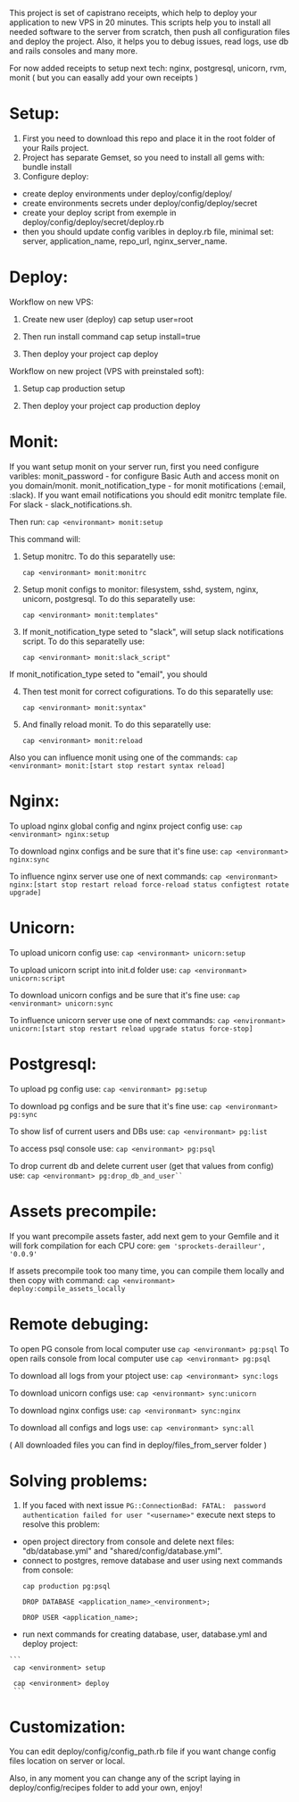 This project is set of capistrano receipts, which help to deploy your application to new VPS in 20 minutes.
This scripts help you to install all needed software to the server from scratch, then push all configuration files and deploy the project. Also, it helps you to debug issues, read logs, use db and rails consoles and many more.

For now added receipts to setup next tech:
nginx, postgresql, unicorn, rvm, monit
( but you can easally add your own receipts )

Setup:
======

1. First you need to download this repo and place it in the root folder of your Rails project.
2. Project has separate Gemset, so you need to install all gems with: bundle install
3. Configure deploy:
- create deploy environments under deploy/config/deploy/
- create environments secrets under deploy/config/deploy/secret
- create your deploy script from exemple in deploy/config/deploy/secret/deploy.rb
- then you should update config varibles in deploy.rb file, minimal set: server, application_name, repo_url, nginx_server_name.

Deploy:
=======

Workflow on new VPS:
1. Create new user (deploy)
cap setup user=root

2. Then run install command
cap setup install=true

3. Then deploy your project
cap deploy

Workflow on new project (VPS with preinstaled soft):
1. Setup
cap production setup

3. Then deploy your project
cap production deploy

Monit:
=========

If you want setup monit on your server run, first you need configure varibles:
monit_password - for configure Basic Auth and access monit on you domain/monit.
monit_notification_type - for monit motifications (:email, :slack). If you want email notifications you should edit monitrc template file. For slack - slack_notifications.sh.

Then run:
    ```
    cap <environmant> monit:setup
    ```

This command will:

1. Setup monitrc. To do this separatelly use:
    ```
    cap <environmant> monit:monitrc
    ```

2. Setup monit configs to monitor: filesystem, sshd, system, nginx, unicorn, postgresql.
To do this separatelly use:
    ```
    cap <environmant> monit:templates"
    ```

3. If monit_notification_type seted to "slack", will setup slack notifications script.
To do this separatelly use:
    ```
    cap <environmant> monit:slack_script"
    ```

If monit_notification_type seted to "email", you should

4. Then test monit for correct cofigurations. To do this separatelly use:
    ```
    cap <environmant> monit:syntax"
    ```

5. And finally reload monit. To do this separatelly use:
    ```
    cap <environmant> monit:reload
    ```

Also you can influence monit using one of the commands:
    ```
    cap <environmant> monit:[start stop restart syntax reload]
    ```


Nginx:
=================

To upload nginx global config and nginx project config use:
    ```
    cap <environmant> nginx:setup
    ```

To download nginx configs and be sure that it's fine use:
    ```
    cap <environmant> nginx:sync
    ```

To influence nginx server use one of next commands:
    ```
    cap <environmant> nginx:[start stop restart reload force-reload status configtest rotate upgrade]
    ```


Unicorn:
=================

To upload unicorn config use:
    ```
    cap <environmant> unicorn:setup
    ```

To upload unicorn script into init.d folder use:
    ```
    cap <environmant> unicorn:script
    ```

To download unicorn configs and be sure that it's fine use:
    ```
    cap <environmant> unicorn:sync
    ```

To influence unicorn server use one of next commands:
    ```
    cap <environmant> unicorn:[start stop restart reload upgrade status force-stop]
    ```


Postgresql:
=================

To upload pg config use:
    ```
    cap <environmant> pg:setup
    ```

To download pg configs and be sure that it's fine use:
    ```
    cap <environmant> pg:sync
    ```

To show lisf of current users and DBs use:
    ```
    cap <environmant> pg:list
    ```

To access psql console use:
    ```
    cap <environmant> pg:psql
    ```

To drop current db and delete current user (get that values from config) use:
    ```
    cap <environmant> pg:drop_db_and_user``
    ```



Assets precompile:
=================

If you want precompile assets faster, add next gem to your Gemfile and it will fork compilation for each CPU core:
    ```
    gem 'sprockets-derailleur', '0.0.9'
    ```

If assets precompile took too many time, you can compile them locally and then copy with command:
    ```
    cap <environmant> deploy:compile_assets_locally
    ```

Remote debuging:
=================

To open PG console from local computer use
    ```
    cap <environmant> pg:psql
    ```
To open rails console from local computer use
    ```
    cap <environmant> pg:psql
    ```

To download all logs from your ptoject use:
    ```
    cap <environmant> sync:logs
    ```

To download unicorn configs use:
    ```
    cap <environmant> sync:unicorn
    ```

To download nginx configs use:
    ```
    cap <environmant> sync:nginx
    ```

To download all configs and logs use:
    ```
    cap <environmant> sync:all
    ```

( All downloaded files you can find in deploy/files_from_server folder )


Solving problems:
===================

1.   If you faced with next issue `PG::ConnectionBad: FATAL:  password authentication failed for user "<username>"` execute next steps to resolve this problem:
   * open project directory from console and delete next files: "db/database.yml" and "shared/config/database.yml".
   * connect to postgres, remove database and user using next commands from console:
     ```
     cap production pg:psql

     DROP DATABASE <application_name>_<environment>;

     DROP USER <application_name>;
     ```
   * run next commands for creating database, user, database.yml and deploy project:

    ```
     cap <environment> setup

     cap <environment> deploy
     ```

Customization:
==============

You can edit deploy/config/config_path.rb file if you want change config files location on server or local.

Also, in any moment you can change any of the script laying in deploy/config/recipes folder to add your own, enjoy!
